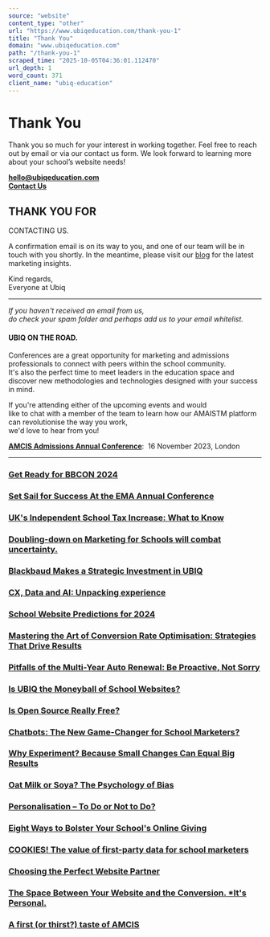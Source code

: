 ```yaml
---
source: "website"
content_type: "other"
url: "https://www.ubiqeducation.com/thank-you-1"
title: "Thank You"
domain: "www.ubiqeducation.com"
path: "/thank-you-1"
scraped_time: "2025-10-05T04:36:01.112470"
url_depth: 1
word_count: 371
client_name: "ubiq-education"
---
```


# Thank You

Thank you so much for your interest in working together. Feel free to reach out by email or via our contact us form. We look forward to learning more about your school’s website needs!

**[hello@ubiqeducation.com](mailto:hello@ubiqeducation.com)**  
**[Contact Us](/contact-us)**

## THANK YOU FOR  
CONTACTING US.

A confirmation email is on its way to you, and one of our team will be in touch with you shortly. In the meantime, please visit our [blog](/school-website-blog) for the latest marketing insights.

Kind regards,  
Everyone at Ubiq

---

_If you haven't received an email from us,   
do check your spam folder and perhaps add us to your email whitelist._

#### UBIQ ON THE ROAD.

Conferences are a great opportunity for marketing and admissions professionals to connect with peers within the school community.  
It's also the perfect time to meet leaders in the education space and discover new methodologies and technologies designed with your success in mind.

If you're attending either of the upcoming events and would  
like to chat with a member of the team to learn how our AMAISTM platform can revolutionise the way you work,  
we'd love to hear from you!

[**AMCIS Admissions Annual Conference**](https://www.amcis.co.uk/events_and_cpd/annual-conference-2023/):  16 November 2023, London

---

### [Get Ready for BBCON 2024](/get-ready-for-bbcon)

### [Set Sail for Success At the EMA Annual Conference](/set-sail-for-success-at-the-ema-annual-conference)

### [UK's Independent School Tax Increase: What to Know](/uks-independent-school-tax-increase-what-to-know-1)

### [Doubling-down on Marketing for Schools will combat uncertainty.](/doubling-down-on-marketing-for-schools-will-combat-uncertainty)

### [Blackbaud Makes a Strategic Investment in UBIQ](/Blackbaud-integration-announced)

### [CX, Data and AI: Unpacking experience](/cx-data-and-ai)

### [School Website Predictions for 2024](/school-website-predictions-for-2024-1)

### [Mastering the Art of Conversion Rate Optimisation: Strategies That Drive Results](/mastering-the-art-of-conversion-rate-optimisation-strategies-that-drive-results-1)

### [Pitfalls of the Multi-Year Auto Renewal: Be Proactive, Not Sorry](/pitfalls-of-the-multiyear-school-website-auto-renewals-1)

### [Is UBIQ the Moneyball of School Websites?](/is-ubiq-the-moneyball-of-school-websites)

### [Is Open Source Really Free?](/is-open-source-really-free-1)

### [Chatbots: The New Game-Changer for School Marketers?](/chatbots-the-new-game-changer-for-school-marketers-1)

### [Why Experiment? Because Small Changes Can Equal Big Results](/why-experiment-because-small-changes-can-equal-big-results)

### [Oat Milk or Soya? The Psychology of Bias](/oat-milk-or-soya-the-psychology-of-bias-1)

### [Personalisation – To Do or Not to Do?](/personalisation-to-do-or-not-to-do-1)

### [Eight Ways to Bolster Your School's Online Giving](/eight-ways-to-bolster-your-school-online-giving)

### [COOKIES! The value of first-party data for school marketers](/cookies-the-value-of-first-party-data-for-school-marketers-1)

### [Choosing the Perfect Website Partner](/choosing-the-perfect-website-partner)

### [The Space Between Your Website and the Conversion. *It's Personal.](/the-space-between-the-website-and-conversion)

### [A first (or thirst?) taste of AMCIS](/a-first-or-thirst-taste-of-amcis)